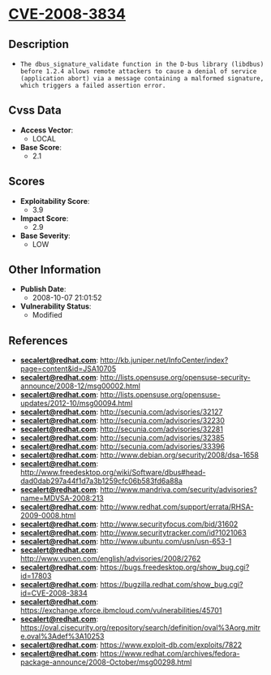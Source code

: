 
# [CVE-2008-3834](https://cve.mitre.org/cgi-bin/cvename.cgi?name=CVE-2008-3834)

## Description

- `The dbus_signature_validate function in the D-bus library (libdbus) before 1.2.4 allows remote attackers to cause a denial of service (application abort) via a message containing a malformed signature, which triggers a failed assertion error.`

## Cvss Data

- **Access Vector**:
  - LOCAL
- **Base Score**:
  - 2.1

## Scores

- **Exploitability Score**:
  - 3.9
- **Impact Score**:
  - 2.9
- **Base Severity**:
  - LOW

## Other Information

- **Publish Date**:
  - 2008-10-07 21:01:52
- **Vulnerability Status**:
  - Modified

## References

- **secalert@redhat.com**: http://kb.juniper.net/InfoCenter/index?page=content&id=JSA10705
- **secalert@redhat.com**: http://lists.opensuse.org/opensuse-security-announce/2008-12/msg00002.html
- **secalert@redhat.com**: http://lists.opensuse.org/opensuse-updates/2012-10/msg00094.html
- **secalert@redhat.com**: http://secunia.com/advisories/32127
- **secalert@redhat.com**: http://secunia.com/advisories/32230
- **secalert@redhat.com**: http://secunia.com/advisories/32281
- **secalert@redhat.com**: http://secunia.com/advisories/32385
- **secalert@redhat.com**: http://secunia.com/advisories/33396
- **secalert@redhat.com**: http://www.debian.org/security/2008/dsa-1658
- **secalert@redhat.com**: http://www.freedesktop.org/wiki/Software/dbus#head-dad0dab297a44f1d7a3b1259cfc06b583fd6a88a
- **secalert@redhat.com**: http://www.mandriva.com/security/advisories?name=MDVSA-2008:213
- **secalert@redhat.com**: http://www.redhat.com/support/errata/RHSA-2009-0008.html
- **secalert@redhat.com**: http://www.securityfocus.com/bid/31602
- **secalert@redhat.com**: http://www.securitytracker.com/id?1021063
- **secalert@redhat.com**: http://www.ubuntu.com/usn/usn-653-1
- **secalert@redhat.com**: http://www.vupen.com/english/advisories/2008/2762
- **secalert@redhat.com**: https://bugs.freedesktop.org/show_bug.cgi?id=17803
- **secalert@redhat.com**: https://bugzilla.redhat.com/show_bug.cgi?id=CVE-2008-3834
- **secalert@redhat.com**: https://exchange.xforce.ibmcloud.com/vulnerabilities/45701
- **secalert@redhat.com**: https://oval.cisecurity.org/repository/search/definition/oval%3Aorg.mitre.oval%3Adef%3A10253
- **secalert@redhat.com**: https://www.exploit-db.com/exploits/7822
- **secalert@redhat.com**: https://www.redhat.com/archives/fedora-package-announce/2008-October/msg00298.html
